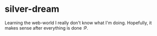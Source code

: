 # silver-dream
Learning the web-world
I really don't know what I'm doing. Hopefully, it makes sense after everything is done :P.
